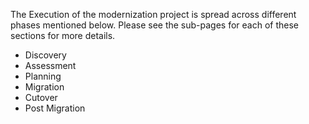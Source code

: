 The Execution of the modernization project is spread across different phases mentioned below.  Please see the sub-pages for each of these sections for more details. 

- Discovery
- Assessment
- Planning
- Migration
- Cutover
- Post Migration